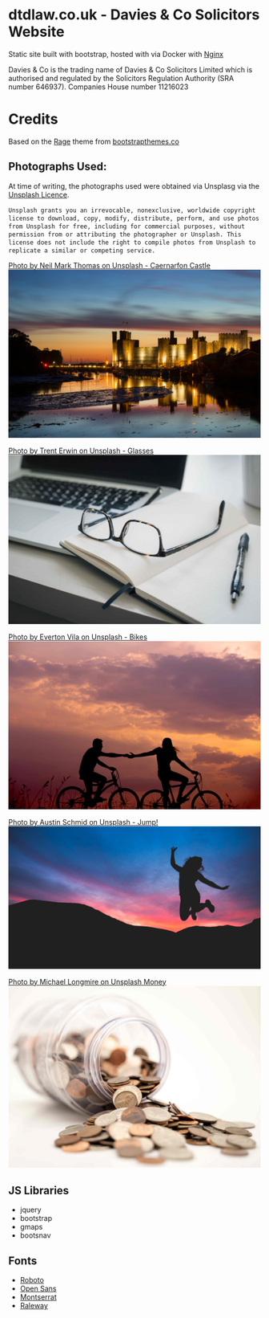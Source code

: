 # dtdlaw.co.uk - Davies & Co Solicitors Website

Static site built with bootstrap, hosted with via Docker with [Nginx](https://hub.docker.com/_/nginx)

Davies & Co is the trading name of Davies & Co Solicitors Limited which is authorised and regulated by the Solicitors Regulation Authority (SRA number 646937). Companies House number 11216023

# Credits 

Based on the [Rage](https://bootstrapthemes.co/item/rage-free-bootstrap-multipurpose-template/) theme from [bootstrapthemes.co](https://bootstrapthemes.co)

## Photographs Used:

At time of writing, the photographs used were obtained via Unsplasg via the [Unsplash Licence](https://unsplash.com/license). 

    Unsplash grants you an irrevocable, nonexclusive, worldwide copyright license to download, copy, modify, distribute, perform, and use photos from Unsplash for free, including for commercial purposes, without permission from or attributing the photographer or Unsplash. This license does not include the right to compile photos from Unsplash to replicate a similar or competing service.

[Photo by Neil Mark Thomas on Unsplash - Caernarfon Castle](https://unsplash.com/photos/HTpvyy64KSM)
![books][books]

[Photo by Trent Erwin on Unsplash - Glasses](https://unsplash.com/photos/UgA3Xvi3SkA)
![glasses][glasses]

[Photo by Everton Vila on Unsplash - Bikes](https://unsplash.com/photos/AsahNlC0VhQ)
![bikes][bikes]

[Photo by Austin Schmid on Unsplash - Jump!](https://unsplash.com/photos/hRdVSYpffas)
![jump][jump]

[Photo by Michael Longmire on Unsplash Money](https://unsplash.com/photos/lhltMGdohc8)
![money][money]

[books]:https://raw.githubusercontent.com/mavi0/dtdlaw/master/static-site/assets/images/background/header.jpg
[glasses]:https://raw.githubusercontent.com/mavi0/dtdlaw/master/static-site/assets/images/Blog/trent-erwin-UgA3Xvi3SkA-unsplash.jpg
[bikes]:https://raw.githubusercontent.com/mavi0/dtdlaw/master/static-site/assets/images/background/work-together.jpg
[jump]:https://raw.githubusercontent.com/mavi0/dtdlaw/master/static-site/assets/images/background/testimonial.jpg
[money]:https://raw.githubusercontent.com/mavi0/dtdlaw/master/static-site/assets/images/Blog/michael-longmire-lhltMGdohc8-unsplash.jpg

## JS Libraries

- jquery
- bootstrap
- gmaps
- bootsnav

## Fonts

- [Roboto](https://fonts.google.com/specimen/Roboto)
- [Open Sans](https://fonts.google.com/specimen/Open+Sans) 
- [Montserrat](https://fonts.google.com/specimen/Montserrat)
- [Raleway](https://fonts.google.com/specimen/Raleway)